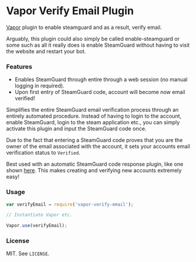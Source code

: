 # Vapor Verify Email Plugin

[Vapor](https://github.com/scholtzm/vapor) plugin to enable steamguard and as a result, verify email.

Arguably, this plugin could also simply be called enable-steamguard or some such as all it really does is enable SteamGuard without having to visit the website and restart your bot.

### Features

- Enables SteamGuard through entire through a web session (no manual logging in required).
- Upon first entry of SteamGuard code, account will become now email verified!

Simplifies the entire SteamGuard email verification process through an entirely automated procedure. Instead of having to login to the account, enable SteamGuard, login to the steam application etc., you can simply activate this plugin and input the SteamGuard code once.

Due to the fact that entering a SteamGuard code proves that you are the owner of the email associated with the account, it sets your accounts email verification status to `Verified`.

Best used with an automatic SteamGuard code response plugin, like one shown [here](https://github.com/scholtzm/vapor/tree/master/examples/custom-steamguard). This makes creating and verifying new accounts extremely easy!

### Usage

```js
var verifyEmail = require('vapor-verify-email');

// Instantiate Vapor etc.

Vapor.use(verifyEmail);
```

### License

MIT. See `LICENSE`.
